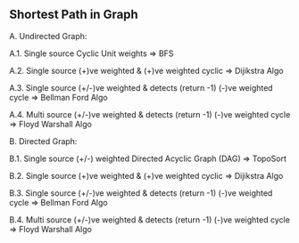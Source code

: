 

## Shortest Path in Graph

A. Undirected Graph:

A.1. Single source Cyclic Unit weights => BFS

A.2. Single source (+)ve weighted & (+)ve weighted cyclic => Dijikstra Algo

A.3. Single source (+/-)ve weighted & detects (return -1) (-)ve weighted cycle => Bellman Ford Algo

A.4. Multi source (+/-)ve weighted & detects (return -1) (-)ve weighted cycle => Floyd Warshall Algo

B. Directed Graph:

B.1. Single source (+/-) weighted Directed Acyclic Graph (DAG) => TopoSort

B.2. Single source (+)ve weighted & (+)ve weighted cyclic => Dijikstra Algo

B.3. Single source (+/-)ve weighted & detects (return -1) (-)ve weighted cycle => Bellman Ford Algo

B.4. Multi source (+/-)ve weighted & detects (return -1) (-)ve weighted cycle => Floyd Warshall Algo

